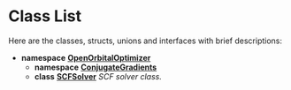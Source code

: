 
# Class List


Here are the classes, structs, unions and interfaces with brief descriptions:

* **namespace** [**OpenOrbitalOptimizer**](namespaceOpenOrbitalOptimizer.md)     
    * **namespace** [**ConjugateGradients**](namespaceOpenOrbitalOptimizer_1_1ConjugateGradients.md)     
    * **class** [**SCFSolver**](classOpenOrbitalOptimizer_1_1SCFSolver.md) _SCF solver class._     

